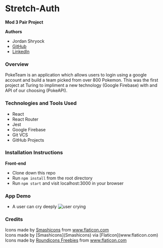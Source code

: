 # Stretch-Auth
**Mod 3 Pair Project**  

**Authors**
- Jordan Shryock
 - [GitHub](https://github.com/jordy1611)
 - [LinkedIn](https://www.linkedin.com/in/jordan-shryock-6a48b9113/)

### Overview  
PokeTeam is an application which allows users to login using a google account and build a team picked from over 800 Pokemon. This was the first project at Turing to impliment a new technology (Google Firebase) with and API of our choosing (PokeAPI). 

### Technologies and Tools Used
- React
- React Router
- Jest
- Google Firebase
- Git VCS
- GitHub Projects

### Installation Instructions

**Front-end**
- Clone down this repo
- Run `npm install` from the root directory
- Run `npm start` and visit localhost:3000 in your browser

### App Demo

* A user can cry deeply
![user crying](src/assets/)


### Credits

<div>Icons made by <a href="https://smashicons.com/" title="Smashicons">Smashicons</a> from <a href="https://www.flaticon.com/" title="Flaticon">www.flaticon.com</a></div>
Icons made by [Smashicons](Smashicons) via [Flaticon](www.flaticon.com)
Icons made by <a href="https://www.flaticon.com/authors/roundicons-freebies" title="Roundicons Freebies">Roundicons Freebies</a> from <a href="https://www.flaticon.com/" title="Flaticon"> www.flaticon.com</a>
